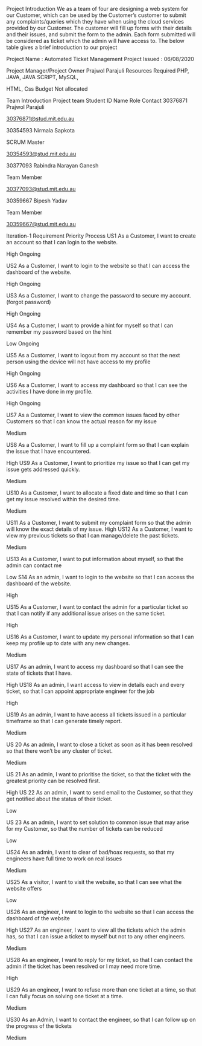 <!--  -->

Project Introduction
We as a team of four are designing a web system for our Customer, which can be
used by the Customer’s customer to submit any complaints/queries which they
have when using the cloud services provided by our Customer. The customer will
fill up forms with their details and their issues, and submit the form to the admin.
Each form submitted will be considered as ticket which the admin will have access
to. The below table gives a brief introduction to our project

Project Name : Automated Ticket Management
Project Issued : 06/08/2020

Project Manager/Project Owner Prajwol Parajuli
Resources Required PHP, JAVA, JAVA SCRIPT, MySQL,

HTML, Css
Budget Not allocated

Team Introduction
Project team
Student ID Name Role Contact
30376871 Prajwol
Parajuli

<!-- Project Leader -->

30376871@stud.mit.edu.au

30354593 Nirmala
Sapkota

SCRUM
Master

30354593@stud.mit.edu.au

30377093 Rabindra
Narayan
Ganesh

Team
Member

30377093@stud.mit.edu.au

30359667 Bipesh
Yadav

Team
Member

30359667@stud.mit.edu.au



Iteration-1
Requirement Priority Process
US1 As a Customer, I want to create an account so that I
can login to the website.

High Ongoing

US2 As a Customer, I want to login to the website so that
I can access the dashboard of the website.

High Ongoing

US3 As a Customer, I want to change the password to
secure my account.
(forgot password)

High Ongoing

US4 As a Customer, I want to provide a hint for myself so
that I can remember my password based on the hint

Low Ongoing

US5 As a Customer, I want to logout from my account so
that the next person using the device will not have access
to my profile

High Ongoing

US6 As a Customer, I want to access my dashboard so
that I can see the activities I have done in my profile.

High Ongoing

US7 As a Customer, I want to view the common issues
faced by other Customers so that I can know the actual
reason for my issue

Medium

US8 As a Customer, I want to fill up a complaint form so
that I can explain the issue that I have encountered.

High
US9 As a Customer, I want to prioritize my issue so that I
can get my issue gets addressed quickly.

Medium

US10 As a Customer, I want to allocate a fixed date and
time so that I can get my issue resolved within the desired
time.

Medium

US11 As a Customer, I want to submit my complaint form
so that the admin will know the exact details of my issue.
High
US12 As a Customer, I want to view my previous tickets
so that I can manage/delete the past tickets.

Medium

US13 As a Customer, I want to put information about
myself, so that the admin can contact me

Low
S14 As an admin, I want to login to the website so that I
can access the dashboard of the website.

High

US15 As a Customer, I want to contact the admin for a
particular ticket so that I can notify if any additional issue
arises on the same ticket.

High

US16 As a Customer, I want to update my personal
information so that I can keep my profile up to date with
any new changes.

Medium

US17 As an admin, I want to access my dashboard so that
I can see the state of tickets that I have.

High
US18 As an admin, I want access to view in details each
and every ticket, so that I can appoint appropriate engineer
for the job

High

US19 As an admin, I want to have access all tickets issued
in a particular timeframe so that I can generate timely
report.

Medium

US 20 As an admin, I want to close a ticket as soon as it
has been resolved so that there won’t be any cluster of
ticket.

Medium

US 21 As an admin, I want to prioritise the ticket, so that
the ticket with the greatest priority can be resolved first.

High
US 22 As an admin, I want to send email to the Customer,
so that they get notified about the status of their ticket.

Low

US 23 As an admin, I want to set solution to common
issue that may arise for my Customer, so that the number
of tickets can be reduced

Low

US24 As an admin, I want to clear of bad/hoax requests,
so that my engineers have full time to work on real issues

Medium

US25 As a visitor, I want to visit the website, so that I can
see what the website offers

Low

US26 As an engineer, I want to login to the website so
that I can access the dashboard of the website

High
US27 As an engineer, I want to view all the tickets which
the admin has, so that I can issue a ticket to myself but not
to any other engineers.

Medium

US28 As an engineer, I want to reply for my ticket, so that
I can contact the admin if the ticket has been resolved or I
may need more time.

High

US29 As an engineer, I want to refuse more than one
ticket at a time, so that I can fully focus on solving one
ticket at a time.

Medium

US30 As an Admin, I want to contact the engineer, so that
I can follow up on the progress of the tickets

Medium